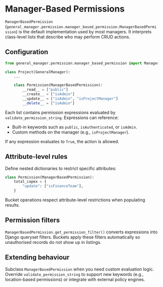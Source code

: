 # Manager-Based Permissions

`ManagerBasedPermission` (`general_manager.permission.manager_based_permission.ManagerBasedPermission`) is the default implementation used by most managers. It interprets class-level lists that describe who may perform CRUD actions.

## Configuration

```python
from general_manager.permission.manager_based_permission import ManagerBasedPermission

class Project(GeneralManager):
    ...

    class Permission(ManagerBasedPermission):
        __read__ = ["public"]
        __create__ = ["isAdmin"]
        __update__ = ["isAdmin", "isProjectManager"]
        __delete__ = ["isAdmin"]
```

Each list contains permission expressions evaluated by `validate_permission_string`. Expressions can reference:

- Built-in keywords such as `public`, `isAuthenticated`, or `isAdmin`.
- Custom methods on the manager (e.g., `isProjectManager`).

If any expression evaluates to `True`, the action is allowed.

## Attribute-level rules

Define nested dictionaries to restrict specific attributes:

```python
class Permission(ManagerBasedPermission):
    total_capex = {
        "update": ["isFinanceTeam"],
    }
```

Bucket operations respect attribute-level restrictions when populating results.

## Permission filters

`ManagerBasedPermission.get_permission_filter()` converts expressions into Django queryset filters. Buckets apply these filters automatically so unauthorised records do not show up in listings.

## Extending behaviour

Subclass `ManagerBasedPermission` when you need custom evaluation logic. Override `validate_permission_string` to support new keywords (e.g., location-based permissions) or integrate with external policy engines.
